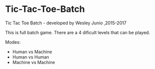 # Tic-Tac-Toe-Batch

Tic Tac Toe Batch - developed by Wesley Junio ¸2015-2017

This is full batch game.
There are a 4 dificult levels that can be played.

Modes:

- Human vs Machine
- Human vs Human
- Machine vs Machine

